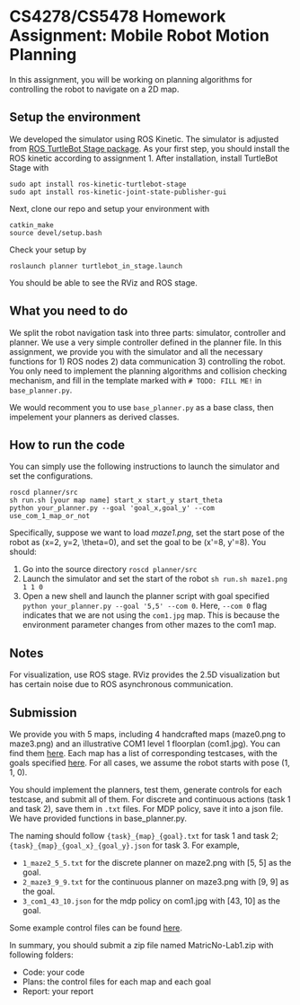 # CS4278/CS5478 Homework Assignment: Mobile Robot Motion Planning

In this assignment, you will be working on planning algorithms for controlling the robot to navigate on a 2D map. 


## Setup the environment

We developed the simulator using ROS Kinetic. The simulator is adjusted from [ROS TurtleBot Stage package](http://wiki.ros.org/turtlebot_stage). As your first step, you should install the ROS kinetic according to assignment 1. After installation, install TurtleBot Stage with
```
sudo apt install ros-kinetic-turtlebot-stage
sudo apt install ros-kinetic-joint-state-publisher-gui
```

Next, clone our repo and setup your environment with
```
catkin_make
source devel/setup.bash
```

Check your setup by 
```
roslaunch planner turtlebot_in_stage.launch
```
You should be able to see the RViz and ROS stage. 

## What you need to do
We split the robot navigation task into three parts: simulator, controller and planner. We use a very simple controller defined in the planner file. In this assignment, we provide you with the simulator and all the necessary functions for 1) ROS nodes 2) data communication 3) controlling the robot. You only need to implement the planning algorithms and collision checking mechanism, and fill in the template marked with `# TODO: FILL ME!` in `base_planner.py`. 

We would recomment you to use `base_planner.py` as a base class, then impelement your planners as derived classes.

## How to run the code

You can simply use the following instructions to launch the simulator and set the configurations. 
```
roscd planner/src
sh run.sh [your map name] start_x start_y start_theta
python your_planner.py --goal 'goal_x,goal_y' --com use_com_1_map_or_not
```

Specifically, suppose we want to load *maze1.png*, set the start pose of the robot as (x=2, y=2, \theta=0), and set the goal to be (x'=8, y'=8). You should:
1. Go into the source directory `roscd planner/src`
2. Launch the simulator and set the start of the robot `sh run.sh maze1.png 1 1 0`
3. Open a new shell and launch the planner script with goal specified `python your_planner.py --goal '5,5' --com 0`. Here, `--com 0` flag indicates that we are not using the `com1.jpg` map. This is because the environment parameter changes from other mazes to the com1 map. 

## Notes
For visualization,  use ROS stage. RViz provides the 2.5D visualization but has certain noise due to ROS asynchronous communication.

## Submission

We provide you with 5 maps, including 4 handcrafted maps (maze0.png to maze3.png) and an illustrative COM1 level 1 floorplan (com1.jpg). You can find them [here](./src/planner/maps/). Each map has a list of corresponding testcases, with the goals specified [here](./files/goals.json). For all cases, we assume the robot starts with pose (1, 1, 0).

You should implement the planners, test them, generate controls for each testcase, and submit all of them. For discrete and continuous actions (task 1 and task 2),  save them in `.txt` files. For MDP policy,  save it into a json file. We have provided functions in base_planner.py.

The naming should follow `{task}_{map}_{goal}.txt` for task 1 and task 2; `{task}_{map}_{goal_x}_{goal_y}.json` for task 3. For example, 

- `1_maze2_5_5.txt` for the discrete planner on maze2.png with [5, 5] as the goal.
- `2_maze3_9_9.txt` for the continuous planner on maze3.png with [9, 9] as the goal.
- `3_com1_43_10.json` for the mdp policy on com1.jpg with [43, 10] as the goal.

Some example control files can be found [here](./files/).

In summary, you should submit a zip file named MatricNo-Lab1.zip with following folders:
- Code: your code
- Plans: the control files for each map and each goal
- Report: your report
